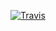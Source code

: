 [![Travis][build-badge]][build]

[build-badge]: https://img.shields.io/travis/Dreadykek/TheHangedMan/master.png?style=flat-square

[build]: https://travis-ci.com/Dreadykek/TheHangedMan
